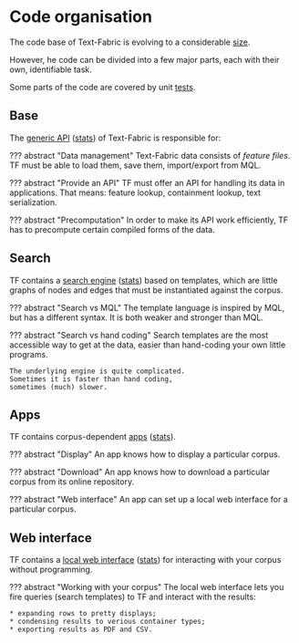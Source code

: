 # Code organisation


The code base of Text-Fabric is evolving to a considerable
[size](../Stats).

However, he code can be divided into a few major parts,
each with their own, identifiable task.

Some parts of the code are covered by unit [tests](../Tests).

## Base

The
[generic API](../../Api/General) ([stats](../StatsBase))
of Text-Fabric is responsible for:

??? abstract "Data management"
    Text-Fabric data consists of *feature files*.
    TF must be able to load them, save them, import/export from MQL.

??? abstract "Provide an API"
    TF must offer an API for handling its data in applications.
    That means: feature lookup, containment lookup, text serialization.

??? abstract "Precomputation"
    In order to make its API work efficiently, TF has to precompute certain
    compiled forms of the data.

## Search

TF contains a
[search engine](../Api/General.md#search) ([stats](../StatsSearch))
based on templates, which are little graphs
of nodes and edges that must be instantiated against the corpus.

??? abstract "Search vs MQL"
    The template language is inspired by MQL, but has a different syntax.
    It is both weaker and stronger than MQL.

??? abstract "Search vs hand coding"
    Search templates are the most accessible way to get at the data,
    easier than hand-coding your own little programs.

    The underlying engine is quite complicated.
    Sometimes it is faster than hand coding,
    sometimes (much) slower.

## Apps

TF contains corpus-dependent [apps](../../Api/Apps) ([stats](../StatsApps)).

??? abstract "Display"
    An app knows how to display a particular corpus.

??? abstract "Download"
    An app knows how to download a particular corpus from its online repository.

??? abstract "Web interface"
    An app can set up a local web interface for a particular corpus.

## Web interface

TF contains a 
[local web interface](../../Server/Web) ([stats](../StatsServer))
for interacting with your corpus without programming.

??? abstract "Working with your corpus"
    The local web interface lets you fire queries (search templates) to TF and interact
    with the results:

    * expanding rows to pretty displays;
    * condensing results to verious container types;
    * exporting results as PDF and CSV.
